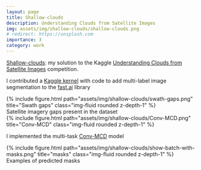 ```yaml
---
layout: page
title: Shallow-clouds
description: Understanding Clouds from Satellite Images
img: assets/img/shallow-clouds/shallow-clouds.png
# redirect: https://unsplash.com
importance: 3
category: work
---
```


[Shallow-clouds](https://gitlab.com/alt250/shallow-clouds): my solution to the Kaggle [Understanding Clouds from Satellite Images](https://www.kaggle.com/c/understanding_cloud_organization) competition.

I contributed a [Kaggle kernel](https://www.kaggle.com/alt250/multi-label-segmentation-using-fastai) with code to add multi-label image segmentation to the [fast.ai](https://docs.fast.ai) library

<div class="row">
    <div class="col-sm mt-3 mt-md-0">
        {% include figure.html path="assets/img/shallow-clouds/swath-gaps.png" title="Swath gaps" class="img-fluid rounded z-depth-1" %}
    </div>
</div>
<div class="caption">
    Satellite imagery gaps present in the dataset
</div>

<div class="row">
    <div class="col-sm mt-3 mt-md-0">
        {% include figure.html path="assets/img/shallow-clouds/Conv-MCD.png" title="Conv-MCD" class="img-fluid rounded z-depth-1" %}
    </div>
</div>

I implemented the multi-task [Conv-MCD](https://arxiv.org/abs/1908.05311) model

<div class="row">
    <div class="col-sm mt-3 mt-md-0">
        {% include figure.html path="assets/img/shallow-clouds/show-batch-with-masks.png" title="masks" class="img-fluid rounded z-depth-1" %}
    </div>
</div>
<div class="caption">
    Examples of predicted masks
</div>
